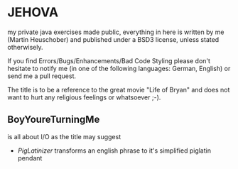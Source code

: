 JEHOVA
======

my private java exercises made public, everything in here is written by me (Martin
Heuschober) and published under a BSD3 license, unless stated otherwisely.

If you find Errors/Bugs/Enhancements/Bad Code Styling please don't hesitate to
notify me (in one of the following languages: German, English) or send me a pull
request.

The title is to be a reference to the great movie "Life of Bryan" and does not
want to hurt any religious feelings or whatsoever ;-).

BoyYoureTurningMe
-----------------

is all about I/O as the title may suggest

 - *PigLatinizer* transforms an english phrase to it's simplified piglatin
   pendant
